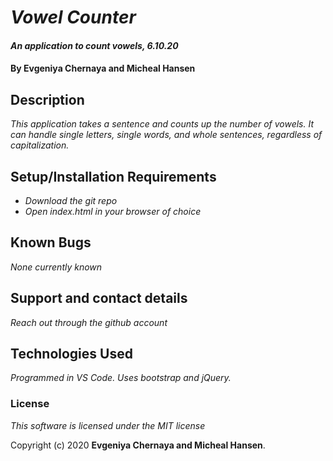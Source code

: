 # _Vowel Counter_

#### _An application to count vowels, 6.10.20_

#### By **Evgeniya Chernaya and Micheal Hansen**

## Description

_This application takes a sentence and counts up the number of vowels. It can handle single letters, single words, and whole sentences, regardless of capitalization._

## Setup/Installation Requirements

* _Download the git repo_
* _Open index.html in your browser of choice_


## Known Bugs

_None currently known_

## Support and contact details

_Reach out through the github account_

## Technologies Used

_Programmed in VS Code. Uses bootstrap and jQuery._

### License

_This software is licensed under the MIT license_

Copyright (c) 2020 **Evgeniya Chernaya and Micheal Hansen**.
